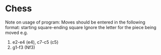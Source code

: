 # Chess
Note on usage of program:
Moves should be entered in the following format:
starting square-ending square
Ignore the letter for the piece being moved
e.g. 
1. e2-e4 (e4), c7-c5 (c5)
2. g1-f3 (Nf3)
